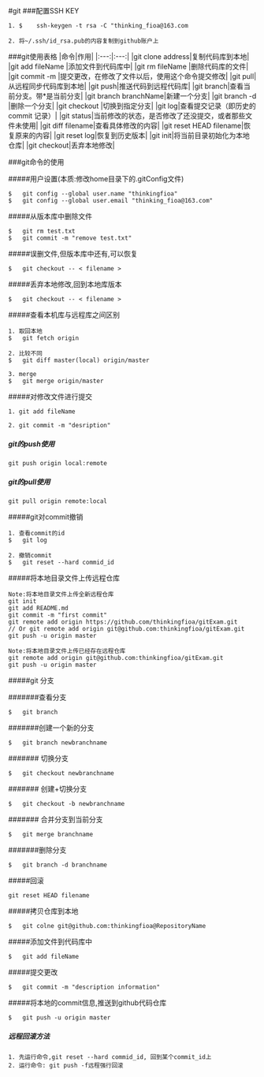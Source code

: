 #git
###配置SSH KEY
```
1. $	ssh-keygen -t rsa -C "thinking_fioa@163.com
```
```
2. 将~/.ssh/id_rsa.pub的内容复制到github账户上
```
###git使用表格
|命令|作用|
|:---:|:---:|
|git clone address|复制代码库到本地|
|git add fileName |添加文件到代码库中|
|git rm fileName |删除代码库的文件|
|git commit -m <message>|提交更改，在修改了文件以后，使用这个命令提交修改|
|git pull|从远程同步代码库到本地|
|git push|推送代码到远程代码库|
|git branch|查看当前分支。带*是当前分支|
|git branch branchName|新建一个分支|
|git branch -d <branch-name>|删除一个分支|
|git checkout <branch-name>|切换到指定分支|
|git log|查看提交记录（即历史的 commit 记录）|
|git status|当前修改的状态，是否修改了还没提交，或者那些文件未使用|
|git diff filename|查看具体修改的内容|
|git reset HEAD filename|恢复原来的内容|
|git reset log|恢复到历史版本|
|git init|将当前目录初始化为本地仓库|
|git checkout|丢弃本地修改|

###git命令的使用

#####用户设置(本质:修改home目录下的.gitConfig文件)
```
$	git config --global user.name "thinkingfioa"
$	git config --global user.email "thinking_fioa@163.com"
```

#####从版本库中删除文件
```
$	git rm test.txt
$	git commit -m "remove test.txt"
```

#####误删文件,但版本库中还有,可以恢复
```
$	git checkout -- < filename >
```

#####丢弃本地修改,回到本地库版本
```
$	git checkout -- < filename >
```
#####查看本机库与远程库之间区别
```
1. 取回本地
$	git fetch origin
```
```
2. 比较不同
$	git diff master(local) origin/master
```
```
3. merge
$	git merge origin/master
```
#####对修改文件进行提交
```
1. git add fileName
```
```
2. git commit -m "desription"
```
##### git的push使用
```
git push origin local:remote
```
##### git的pull使用
```
git pull origin remote:local
```

#####git对commit撤销
```
1. 查看commit的id
$	git log
```
```
2. 撤销commit
$	git reset --hard commid_id
```
#####将本地目录文件上传远程仓库
```
Note:将本地目录文件上传全新远程仓库
git init
git add README.md
git commit -m "first commit"
git remote add origin https://github.com/thinkingfioa/gitExam.git 
// Or git remote add origin git@github.com:thinkingfioa/gitExam.git
git push -u origin master
```
```
Note:将本地目录文件上传已经存在远程仓库
git remote add origin git@github.com:thinkingfioa/gitExam.git
git push -u origin master
```

#####git 分支

#######查看分支
```
$	git branch
```

#######创建一个新的分支
```
$	git branch newbranchname
```

####### 切换分支
```
$	git checkout newbranchname
```
####### 创建+切换分支
```
$	git checkout -b newbranchname
```
####### 合并分支到当前分支
```
$	git merge branchname
```
#######删除分支
```
$	git branch -d branchname
```
#####回滚
```
git reset HEAD filename
```
#####拷贝仓库到本地
```
$	git colne git@github.com:thinkingfioa@RepositoryName
```
#####添加文件到代码库中
```
$	git add fileName
```
#####提交更改
```
$	git commit -m "description information"
```
#####将本地的commit信息,推送到github代码仓库
```
$	git push -u origin master
```

##### 远程回滚方法
```
1. 先运行命令,git reset --hard commid_id, 回到某个commit_id上
2. 运行命令: git push -f远程强行回滚
```
